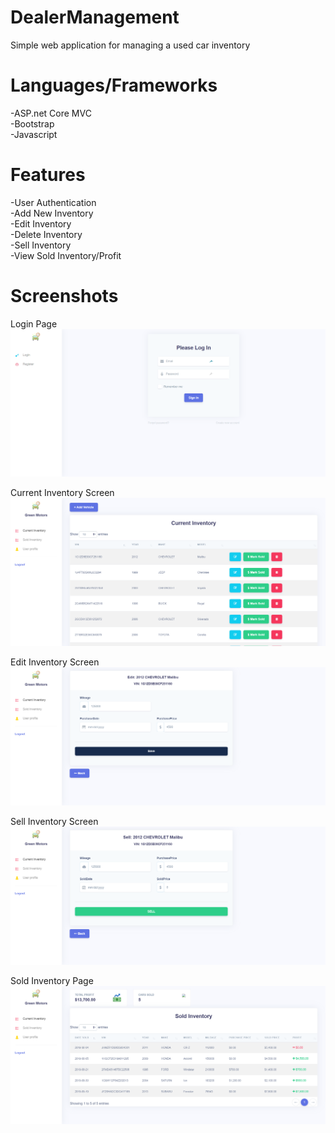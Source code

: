 # DealerManagement
Simple web application for managing a used car inventory

# Languages/Frameworks
-ASP.net Core MVC\
-Bootstrap\
-Javascript

# Features
-User Authentication\
-Add New Inventory\
-Edit Inventory\
-Delete Inventory\
-Sell Inventory\
-View Sold Inventory/Profit

# Screenshots
Login Page
![Alt text](/Screenshots/Login_Menu.png?raw=true "Optional Title")

Current Inventory Screen
![Alt text](/Screenshots/Current_Inventory.png?raw=true "Optional Title")

Edit Inventory Screen
![Alt text](/Screenshots/Edit_Page.png?raw=true "Optional Title")

Sell Inventory Screen
![Alt text](/Screenshots/Sell_Page.png?raw=true "Optional Title")

Sold Inventory Page
![Alt text](/Screenshots/Sold_Inventory.png?raw=true "Optional Title")
